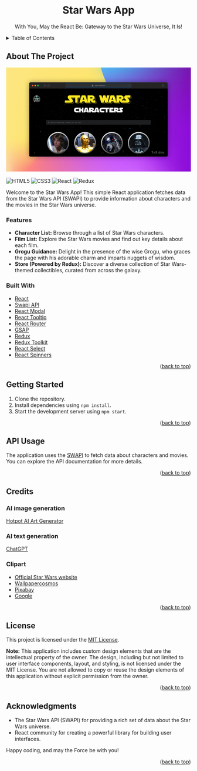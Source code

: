 <a name="readme-top"></a>
<div align="center">
  <h1 align="center">Star Wars App</h1>
  <p align="center">With You, May the React Be: Gateway to the Star Wars Universe, It Is!</p>
</div>

<details>
  <summary>Table of Contents</summary>
  <ol>
    <li>
      <a href="#about-the-project">About The Project</a>
      <ul>
        <li><a href="#features">Features</a></li>
        <li><a href="#built-with">Built With</a></li>
      </ul>
    </li>
    <li><a href="#getting-started">Getting Started</a></li>
    <li><a href="#api-usage">API Usage</a></li>
    <li><a href="#credits">Credits</a></li>
    <li><a href="#license">License</a></li>
    <li><a href="#acknowledgments">Acknowledgments</a></li>
  </ol>
</details>

## About The Project

![Project Screen Shot](sw-app-preview.jpg)

![HTML5](https://img.shields.io/badge/html5-%23E34F26.svg?style=for-the-badge&logo=html5&logoColor=white) ![CSS3](https://img.shields.io/badge/css3-%231572B6.svg?style=for-the-badge&logo=css3&logoColor=white) ![React](https://img.shields.io/badge/react-%2320232a.svg?style=for-the-badge&logo=react&logoColor=%2361DAFB) ![Redux](https://img.shields.io/badge/redux-%23593d88.svg?style=for-the-badge&logo=redux&logoColor=white)

Welcome to the Star Wars App! This simple React application fetches data from the Star Wars API (SWAPI) to provide information about characters and the movies in the Star Wars universe.

### Features

- **Character List:** Browse through a list of Star Wars characters.
- **Film List:** Explore the Star Wars movies and find out key details about each film.
- **Grogu Guidance:** Delight in the presence of the wise Grogu, who graces the page with his adorable charm and imparts nuggets of wisdom.
- **Store (Powered by Redux):** Discover a diverse collection of Star Wars-themed collectibles, curated from across the galaxy.

### Built With

- [React](https://react.dev/)
- [Swapi API](https://swapi.dev/api/)
- [React Modal](https://react-popup.elazizi.com/react-modal/)
- [React Tooltip](https://react-tooltip.com/)
- [React Router](https://reactrouter.com/en/main)
- [GSAP](https://gsap.com/)
- [Redux](https://redux.js.org/)
- [Redux Toolkit](https://redux-toolkit.js.org/)
- [React Select](https://react-select.com/)
- [React Spinners](https://www.davidhu.io/react-spinners/)

<p align="right">(<a href="#readme-top">back to top</a>)</p>

## Getting Started

1. Clone the repository.
2. Install dependencies using `npm install`.
3. Start the development server using `npm start`.

<p align="right">(<a href="#readme-top">back to top</a>)</p>

## API Usage

The application uses the [SWAPI](https://swapi.dev/) to fetch data about characters and movies. You can explore the API documentation for more details.

<p align="right">(<a href="#readme-top">back to top</a>)</p>

## Credits

### AI image generation

[Hotpot AI Art Generator](https://hotpot.ai/art-generator/)

### AI text generation

[ChatGPT](https://chat.openai.com/)

### Clipart

- [Official Star Wars website](https://www.starwars.com/)
- [Wallpapercosmos](https://wallpapercosmos.com/)
- [Pixabay](https://pixabay.com/)
- [Google](https://www.google.com/)

<p align="right">(<a href="#readme-top">back to top</a>)</p>

## License

This project is licensed under the [MIT License](LICENSE).

**Note:**
This application includes custom design elements that are the intellectual property of the owner. The design, including but not limited to user interface components, layout, and styling, is not licensed under the MIT License. You are not allowed to copy or reuse the design elements of this application without explicit permission from the owner.

<p align="right">(<a href="#readme-top">back to top</a>)</p>

## Acknowledgments

- The Star Wars API (SWAPI) for providing a rich set of data about the Star Wars universe.
- React community for creating a powerful library for building user interfaces.

Happy coding, and may the Force be with you!

<p align="right">(<a href="#readme-top">back to top</a>)</p>
